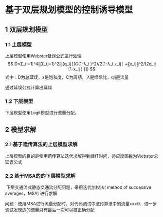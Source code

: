 # 基于双层规划模型的控制诱导模型

## 1 双层规划模型

### 1.1 上层模型

上层模型使用Webster延误公式进行处理
$$
D=∑_(i=1)^4▒∑_(j=1)^2▒{q_ij [(C(1-λ_i )^2)/2(1-λ_i x_ij ) +〖x_ij〗^2/(2q_ij (1-x_ij ) )]}
$$
式中：D为总延误，x是饱和度，C为周期， λ是绿信比，qij是流量

通过延误公式计算出延误

### 1.2 下层模型

下层模型使用Logit模型进行流量分配。



## 2 模型求解

### 2.1 基于遗传算法的上层模型求解

​          上层模型的目的是使用遗传算法迭代求解得到绿灯时间，适应度函数为Webster总延误公式

### 2.2 基于MSA的的下层模型求解

​          下层交通流式静态交通流分配问题，采用迭代加权法( method of successive averages，MSA) 进行求解



问题：使用MSA进行流量分配时，对代码调试中遗传算法中的流量xa=0，进一步调试发现边的流量只有最后一次可以被正确分配

